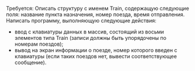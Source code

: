 Требуется: Описать структуру с именем Train, содержащую следующие поля: название пункта назначения, номер поезда, время отправления. 
Написать программу, выполняющую следующие действия: 
- ввод с клавиатуры данных в массив, состоящий из восьми элементов типа Train (записи должны быть упорядочены по номерам поездов); 
- вывод на экран информации о поезде, номер которого введен с клавиатуры (если таких поездов нет, вывести соответствующее сообщение). 

